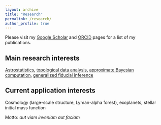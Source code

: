 ```yaml
---
layout: archive
title: "Research"
permalink: /research/
author_profile: true
---
```


Please visit my [Google Scholar](https://scholar.google.com/citations?user=YyatADcAAAAJ&hl=en) and [ORCID](https://orcid.org/0000-0002-9656-2272) pages for a list of my publications.


## Main research interests

[Astrostatistics](https://onlinelibrary.wiley.com/doi/abs/10.1002/9781118445112.stat07934), [topological data analysis](https://www.annualreviews.org/doi/full/10.1146/annurev-statistics-031017-100045), [approximate Bayesian computation](https://jessicisewskikehe.github.io/files/abc_cisewski.pdf), [generalized fiducial inference](https://www.tandfonline.com/doi/abs/10.1080/01621459.2016.1165102)



## Current application interests
Cosmology (large-scale structure, Lyman-alpha forest), exoplanets, stellar initial mass function



Motto:  *aut viam inveniam aut faciam*
